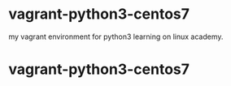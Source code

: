 # vagrant-python3-centos7

my vagrant environment for python3 learning on linux academy.

# vagrant-python3-centos7
